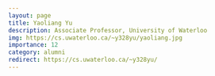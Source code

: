 ```yaml
---
layout: page
title: Yaoliang Yu
description: Associate Professor, University of Waterloo
img: https://cs.uwaterloo.ca/~y328yu/yaoliang.jpg
importance: 12
category: alumni
redirect: https://cs.uwaterloo.ca/~y328yu/
---
```

